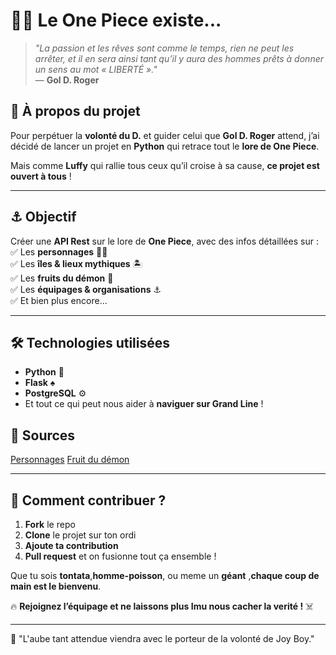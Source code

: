 # 🏴‍☠️ Le One Piece existe...  

> *"La passion et les rêves sont comme le temps, rien ne peut les arrêter, et il en sera ainsi tant qu’il y aura des hommes prêts à donner un sens au mot « LIBERTÉ »."*  
> — **Gol D. Roger**  

## 📜 À propos du projet  

Pour perpétuer la **volonté du D.** et guider celui que **Gol D. Roger** attend, j’ai décidé de lancer un projet en **Python** qui retrace tout le **lore de One Piece**.  

Mais comme **Luffy** qui rallie tous ceux qu’il croise à sa cause, **ce projet est ouvert à tous** !  

---

## ⚓ Objectif  

Créer une **API Rest** sur le lore de **One Piece**, avec des infos détaillées sur :  
✅ Les **personnages** 🏴‍☠️  
✅ Les **îles & lieux mythiques** 🏝️  
✅ Les **fruits du démon** 🍇  
✅ Les **équipages & organisations** ⚓  
✅ Et bien plus encore...  

---

## 🛠️ Technologies utilisées  

- **Python** 🐍  
- **Flask** ♠
- **PostgreSQL** ⚙
- Et tout ce qui peut nous aider à **naviguer sur Grand Line** !  

## 📙 Sources 

[Personnages](https://fr.wikipedia.org/wiki/Personnages_de_One_Piece#Liste_des_primes)
[Fruit du démon](https://www.reddit.com/r/OnePiece/comments/1gkr07k/devil_fruit_list/?show=original)

---

## 🚀 Comment contribuer ?  

1. **Fork** le repo  
2. **Clone** le projet sur ton ordi  
3. **Ajoute ta contribution**  
4. **Pull request** et on fusionne tout ça ensemble !  

Que tu sois **tontata**,**homme-poisson**, ou meme un **géant** ,**chaque coup de main est le bienvenu**.  


🔥 **Rejoignez l’équipage et ne laissons plus Imu nous cacher la verité !** ☠️  

---

🌅 "L'aube tant attendue viendra avec le porteur de la volonté de Joy Boy."


